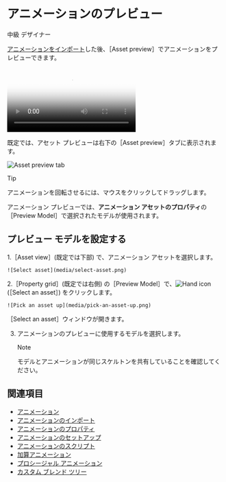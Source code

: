 # アニメーションのプレビュー

<span class="label label-doc-level">中級</span>
<span class="label label-doc-audience">デザイナー</span>

[アニメーションをインポート](import-animations.md)した後、［Asset preview］でアニメーションをプレビューできます。 

<p>
<video autoplay loop class="responsive-video" poster="media\animations-import-animations-animation-preview.jpg">
       <source src="media\animations-import-animations-animation-preview.mp4" type="video/mp4">
</video>
</p>

既定では、アセット プレビューは右下の［Asset preview］タブに表示されます。

![Asset preview tab](media/animations-import-animations-asset-preview-tab.png)

>[!TIP]
>アニメーションを回転させるには、マウスをクリックしてドラッグします。  

アニメーション プレビューでは、**アニメーション アセットのプロパティ**の［Preview Model］で選択されたモデルが使用されます。

## プレビュー モデルを設定する

1.［Asset view］(既定では下部) で、アニメーション アセットを選択します。

    ![Select asset](media/select-asset.png)

2.［Property grid］(既定では右側) の［Preview Model］で、![Hand icon](~/manual/game-studio/media/hand-icon.png) (［Select an asset］) をクリックします。

    ![Pick an asset up](media/pick-an-asset-up.png)

   ［Select an asset］ウィンドウが開きます。

3. アニメーションのプレビューに使用するモデルを選択します。

    >[!NOTE]
    >モデルとアニメーションが同じスケルトンを共有していることを確認してください。

## 関連項目

* [アニメーション](index.md)
* [アニメーションのインポート](import-animations.md)
* [アニメーションのプロパティ](animation-properties.md)
* [アニメーションのセットアップ](set-up-animations.md)
* [アニメーションのスクリプト](animation-scripts.md)
* [加算アニメーション](additive-animation.md)
* [プロシージャル アニメーション](procedural-animation.md)
* [カスタム ブレンド ツリー](custom-blend-trees.md)
